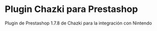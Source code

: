 # Plugin Chazki para Prestashop
Plugin de Prestashop 1.7.8 de Chazki para la integración con Nintendo
